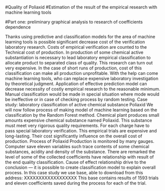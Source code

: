 #Quality of Poliaxid
#Estimation of the result of the empirical research with machine learning tools


#Part one: preliminary graphical analysis to research of coefficients dependence

Thanks using predictive and classification models for the area of machine learning tools is possible significant decrease cost of the verification laboratory research. 
Costs of empirical verification are counted to the Technical cost of production. In production of some chemical active substantiation is necessary to lead laboratory empirical classification to allocate product to separated class of quality. This research can turn out very expensive. In the case of short runs of production, cost of this classification can make all production unprofitable. With the help can come machine learning tools, who can replace expensive laboratory investigation by theoretical judgment. Application of effective prediction model can decrease necessity of costly empirical research to the reasonable minimum. Manual classification would be made in special situation where mode would be ineffective or in case of checking process by random testing.
Case study: laboratory classification of active chemical substance Poliaxid
We will now follow process of making model of machine learning based on the classification by the Random Forest method. Chemical plant produces small amounts expensive chemical substance named Poliaxid.
This substance must meet very rigorous quality requirements. For each charge have to pass special laboratory verification. This empirical trials are expensive and long-lasting. Their cost significantly influence on the overall cost of production. Process of Poliaxid Production is monitored by many gauges. Computer save eleven variables such trace contents of some chemical substances, acidity and density of the substance. There are remarked the level of some of the collected coefficients have relationship with result of the end quality classification. Cause of effect relationship drive to the conclusion — it is possible to create classification model to explain overall process. In this case study we use base, able to download from this address: XXXXXXXXXXXXXXXXXX This base contains results of 1593 trials and eleven coefficients saved during the process for each of the trial.
